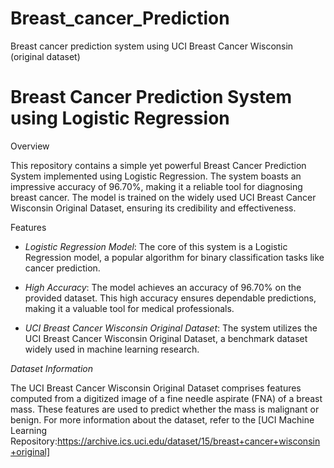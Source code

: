 # Breast_cancer_Prediction
Breast cancer prediction system using UCI Breast Cancer Wisconsin (original dataset) 
# Breast Cancer Prediction System using Logistic Regression

Overview

This repository contains a simple yet powerful Breast Cancer Prediction System implemented using Logistic Regression. The system boasts an impressive accuracy of 96.70%, making it a reliable tool for diagnosing breast cancer. The model is trained on the widely used UCI Breast Cancer Wisconsin Original Dataset, ensuring its credibility and effectiveness.

Features

- *Logistic Regression Model*: The core of this system is a Logistic Regression model, a popular algorithm for binary classification tasks like cancer prediction.
  
- *High Accuracy*: The model achieves an accuracy of 96.70% on the provided dataset. This high accuracy ensures dependable predictions, making it a valuable tool for medical professionals.

- *UCI Breast Cancer Wisconsin Original Dataset*: The system utilizes the UCI Breast Cancer Wisconsin Original Dataset, a benchmark dataset widely used in machine learning research.

*Dataset Information*

The UCI Breast Cancer Wisconsin Original Dataset comprises features computed from a digitized image of a fine needle aspirate (FNA) of a breast mass. These features are used to predict whether the mass is malignant or benign. For more information about the dataset, refer to the [UCI Machine Learning Repository:https://archive.ics.uci.edu/dataset/15/breast+cancer+wisconsin+original]

